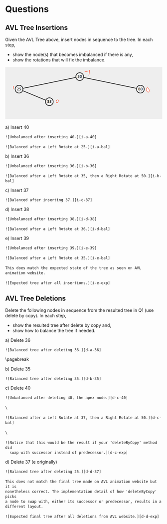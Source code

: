 # Questions

## AVL Tree Insertions

Given the AVL Tree above, insert nodes in sequence to the tree. In each step,

- show the node(s) that becomes imbalanced if there is any,
- show the rotations that will fix the imbalance.


![Initial state of AVL Tree.](./images/AVL-initial.png)


a) Insert 40

    ![Unbalanced after inserting 40.][i-a-40]

    ![Balanced after a Left Rotate at 25.][i-a-bal]

b) Insert 36

    ![Unbalanced after inserting 36.][i-b-36]

    ![Balanced after a Left Rotate at 35, then a Right Rotate at 50.][i-b-bal]

c) Insert 37

    ![Balanced after inserting 37.][i-c-37]

d) Insert 38

    ![Unbalanced after inserting 38.][i-d-38]

    ![Balanced after a Left Rotate at 36.][i-d-bal]

e) Insert 39

    ![Unbalanced after inserting 39.][i-e-39]

    ![Balanced after a Left Rotate at 35.][i-e-bal]

    This does match the expected state of the tree as seen on AVL animation website.

    ![Expected tree after all insertions.][i-e-exp]


[i-a-40]:  ./images/insert-a-40.png
[i-a-bal]: ./images/insert-a-balanced.png
[i-b-36]:  ./images/insert-b-36.png
[i-b-bal]: ./images/insert-b-balanced.png
[i-c-37]:  ./images/insert-c-37.png
[i-d-38]:  ./images/insert-d-38.png
[i-d-bal]: ./images/insert-d-balanced.png
[i-e-39]:  ./images/insert-e-39.png
[i-e-bal]: ./images/insert-e-balanced.png
[i-e-exp]: ./images/insert-final-expected.png

## AVL Tree Deletions

Delete the following nodes in sequence from the resulted tree in Q1 (use \
delete by copy). In each step,

- show the resulted tree after delete by copy and,
- show how to balance the tree if needed.


a) Delete 36

    ![Balanced tree after deleting 36.][d-a-36]

\pagebreak

b) Delete 35

    ![Balanced tree after deleting 35.][d-b-35]

c) Delete 40

    ![Unbalanced after deleting 40, the apex node.][d-c-40]

    \

    ![Balanced after a Left Rotate at 37, then a Right Rotate at 50.][d-c-bal]

    \

    ![Notice that this would be the result if your 'deleteByCopy' method did
      swap with successor instead of predecessor.][d-c-exp]

d) Delete 37 (e originally)

    ![Balanced tree after deleting 25.][d-d-37]

    This does not match the final tree made on AVL animation website but it is
    nonetheless correct. The implementation detail of how 'deleteByCopy' picks
    a node to swap with, either its successor or predecessor, results in a
    different layout.

    ![Expected final tree after all deletions from AVL website.][d-d-exp]

[d-a-36]:  ./images/delete-a-36.png
[d-b-35]:  ./images/delete-b-35.png
[d-c-40]:  ./images/delete-c-40.png
[d-c-bal]: ./images/delete-c-balanced.png
[d-c-exp]: ./images/delete-c-expected.png
[d-d-37]:  ./images/delete-d-37.png
[d-d-exp]: ./images/delete-final-expected.png


